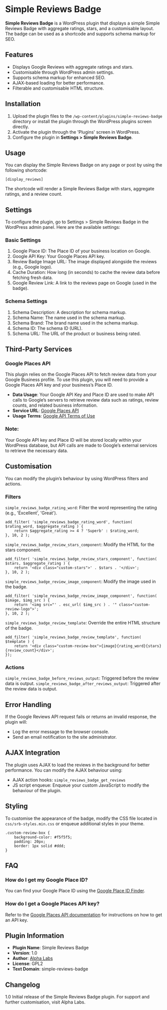 # Simple Reviews Badge

**Simple Reviews Badge** is a WordPress plugin that displays a simple Simple Reviews Badge with aggregate ratings, stars, and a customisable layout. The badge can be used as a shortcode and supports schema markup for SEO.

## Features

- Displays Google Reviews with aggregate ratings and stars.
- Customisable through WordPress admin settings.
- Supports schema markup for enhanced SEO.
- AJAX-based loading for better performance.
- Filterable and customisable HTML structure.
  
## Installation

1. Upload the plugin files to the `/wp-content/plugins/simple-reviews-badge` directory or install the plugin through the WordPress plugins screen directly.
2. Activate the plugin through the 'Plugins' screen in WordPress.
3. Configure the plugin in **Settings > Simple Reviews Badge**.

## Usage

You can display the Simple Reviews Badge on any page or post by using the following shortcode:

`[display_reviews]`

The shortcode will render a Simple Reviews Badge with stars, aggregate ratings, and a review count.

## Settings

To configure the plugin, go to Settings > Simple Reviews Badge in the WordPress admin panel. Here are the available settings:

### Basic Settings

1. Google Place ID: The Place ID of your business location on Google.
1. Google API Key: Your Google Places API key.
1. Review Badge Image URL: The image displayed alongside the reviews (e.g., Google logo).
1. Cache Duration: How long (in seconds) to cache the review data before fetching fresh data.
1. Google Review Link: A link to the reviews page on Google (used in the badge).

### Schema Settings

1. Schema Description: A description for schema markup.
1. Schema Name: The name used in the schema markup.
1. Schema Brand: The brand name used in the schema markup.
1. Schema ID: The schema ID (URL).
1. Schema URL: The URL of the product or business being rated.

## Third-Party Services

### Google Places API

This plugin relies on the Google Places API to fetch review data from your Google Business profile. To use this plugin, you will need to provide a Google Places API key and your business’s Place ID.

- **Data Usage**: Your Google API Key and Place ID are used to make API calls to Google’s servers to retrieve review data such as ratings, review counts, and related business information.
- **Service URL**: [Google Places API](https://developers.google.com/places/web-service/overview)
- **Usage Terms**: [Google API Terms of Use](https://cloud.google.com/terms/)

### Note:

Your Google API key and Place ID will be stored locally within your WordPress database, but API calls are made to Google’s external services to retrieve the necessary data.

## Customisation

You can modify the plugin’s behaviour by using WordPress filters and actions.

### Filters

`simple_reviews_badge_rating_word`: Filter the word representing the rating (e.g., 'Excellent', 'Great').

```
add_filter( 'simple_reviews_badge_rating_word', function( $rating_word, $aggregate_rating ) {
    return $aggregate_rating >= 4 ? 'Superb' : $rating_word;
}, 10, 2 );
```

`simple_reviews_badge_review_stars_component`: Modify the HTML for the stars component.

```
add_filter( 'simple_reviews_badge_review_stars_component', function( $stars, $aggregate_rating ) {
    return '<div class="custom-stars">' . $stars . '</div>';
}, 10, 2 );
```

`simple_reviews_badge_review_image_component`: Modify the image used in the badge.

```
add_filter( 'simple_reviews_badge_review_image_component', function( $image, $img_src ) {
    return '<img src="' . esc_url( $img_src ) . '" class="custom-review-logo">';
}, 10, 2 );
```

`simple_reviews_badge_review_template`: Override the entire HTML structure of the badge.

```
add_filter( 'simple_reviews_badge_review_template', function( $template ) {
    return '<div class="custom-review-box">{image}{rating_word}{stars}{review_count}</div>';
});
```

### Actions

`simple_reviews_badge_before_reviews_output`: Triggered before the review data is output.
`simple_reviews_badge_after_reviews_output`: Triggered after the review data is output.

## Error Handling

If the Google Reviews API request fails or returns an invalid response, the plugin will:

- Log the error message to the browser console.
- Send an email notification to the site administrator.

## AJAX Integration
The plugin uses AJAX to load the reviews in the background for better performance. You can modify the AJAX behaviour using:

- AJAX action hooks: `simple_reviews_badge_get_reviews`
- JS script enqueue: Enqueue your custom JavaScript to modify the behaviour of the plugin.

## Styling
To customise the appearance of the badge, modify the CSS file located in `css/srb-styles.min.css` or enqueue additional styles in your theme.

```
.custom-review-box {
    background-color: #f5f5f5;
    padding: 20px;
    border: 1px solid #ddd;
}
```

## FAQ

### How do I get my Google Place ID?

You can find your Google Place ID using the [Google Place ID Finder](https://developers.google.com/maps/documentation/places/web-service/place-id).

### How do I get a Google Places API key?

Refer to the [Google Places API documentation](https://developers.google.com/places/web-service/get-api-key) for instructions on how to get an API key.


## Plugin Information

- **Plugin Name**: Simple Reviews Badge
- **Version**: 1.0
- **Author**: [Alpha Labs](https://alphalabs.net)
- **License**: GPL2
- **Text Domain**: simple-reviews-badge

## Changelog
1.0
Initial release of the Simple Reviews Badge plugin.
For support and further customisation, visit Alpha Labs.